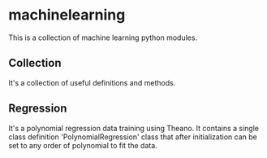 # machinelearning
This is a collection of machine learning python modules.

Collection
----------
It's a collection of useful definitions and methods.

Regression
----------
It's a polynomial regression data training using Theano. It contains a single class definition 'PolynomialRegression' class that after initialization can be set to any order of polynomial to fit the data.
